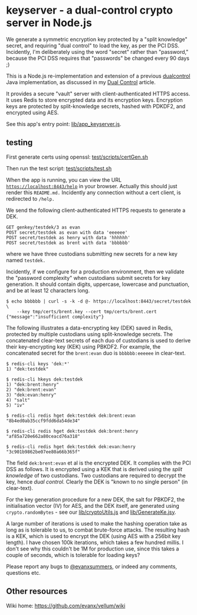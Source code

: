 # keyserver - a dual-control crypto server in Node.js

We generate a symmetric encryption key protected by a "split knowledge" secret, and requiring "dual control" to load the key, as per the PCI DSS. Incidently, I'm deliberately using the word "secret" rather than "password," because the PCI DSS requires that "passwords" be changed every 90 days ;)

This is a Node.js re-implementation and extension of a previous <a href="https://github.com/evanx/dualcontrol">dualcontrol</a> Java implementation, as discussed in 
my <a href="https://github.com/evanx/vellum/wiki/DualControl">Dual Control</a> article.

It provides a secure "vault" server with client-authenticated HTTPS access. It uses Redis to store encrypted data and its encryption keys. Encryption keys are protected by split-knowledge secrets, hashed with PDKDF2, and encrypted using AES.

See this app's entry point: <a href="https://github.com/evanx/keyserver/blob/master/lib/app_keyserver.js">lib/app_keyserver.js</a>.

## testing 

First generate certs using openssl: [test/scripts/certGen.sh](https://github.com/evanx/keyserver/blob/master/test/scripts/certGen.sh)

Then run the test script: [test/scripts/test.sh](https://github.com/evanx/keyserver/blob/master/test/scripts/test.sh)

When the app is running, you can view the URL <a href="https://localhost:8443/help">`https://localhost:8443/help`</a> in your browser. Actually this should just render this `README.md.` Incidently any connection without a cert client, is redirected to `/help.`


We send the following client-authenticated HTTPS requests to generate a DEK.

```shell
GET genkey/testdek/3 as evan
POST secret/testdek as evan with data 'eeeeee'
POST secret/testdek as henry with data 'hhhhhh'
POST secret/testdek as brent with data 'bbbbbb'
```

where we have three custodians submitting new secrets for a new key named `testdek.`

Incidently, if we configure for a production environment, then we validate the "password complexity" when custodians submit secrets for key generation. It should contain digits, uppercase, lowercase and punctuation, and be at least 12 characters long.

```shell
$ echo bbbbbb | curl -s -k -d @- https://localhost:8443/secret/testdek \
    --key tmp/certs/brent.key --cert tmp/certs/brent.cert
{"message":"insufficient complexity"}
```

The following illustrates a data-encrypting key (DEK) saved in Redis, protected by multiple custodians using split-knowledge secrets. The concatenated clear-text secrets of each duo of custodians is used to derive their key-encrypting key (KEK) using PBKDF2. For example, the concatenated secret for the `brent:evan` duo is `bbbbbb:eeeeee` in clear-text. 

```shell
$ redis-cli keys 'dek:*'
1) "dek:testdek"

$ redis-cli hkeys dek:testdek
1) "dek:brent:henry"
2) "dek:brent:evan"
3) "dek:evan:henry"
4) "salt"
5) "iv"

$ redis-cli redis hget dek:testdek dek:brent:evan
"8b4ed0ab35ccf9fdd6da54de34"

$ redis-cli redis hget dek:testdek dek:brent:henry
"af85a720e662a80ceacd76a318"

$ redis-cli redis hget dek:testdek dek:evan:henry
"3c901b9862be07ee80a66b365f"
```

The field `dek:brent:evan` et al is the encrypted DEK. It complies with the PCI DSS as follows. It is encrypted using a KEK that is derived using the <i>split knowledge</i> of two custodians. Two custodians are required to decrypt the key, hence <i>dual control.</i> Clearly the DEK is "known to no single person" (in clear-text). 

For the key generation procedure for a new DEK, the salt for PBKDF2, the initialisation vector (IV) for AES, and the DEK itself, are generated using `crypto.randomBytes` - see 
our [lib/cryptoUtils.js](https://github.com/evanx/keyserver/blob/master/lib/cryptoUtils.js) and [lib/GenerateKe.jsy](https://github.com/evanx/keyserver/blob/master/lib/GenerateKey.js).

A large number of iterations is used to make the hashing operation take as long as is tolerable to us, to combat brute-force attacks. The resulting hash is a KEK, which is used to encrypt the DEK (using AES with a 256bit key length). I have chosen 100k iterations, which takes a few hundred millis. I don't see why this couldn't be 1M for production use, since this takes a couple of seconds, which is tolerable for loading keys? 

Please report any bugs to <a href="https://twitter.com/evanxsummers">@evanxsummers</a>, or indeed any comments, questions etc.


## Other resources

Wiki home: https://github.com/evanx/vellum/wiki



